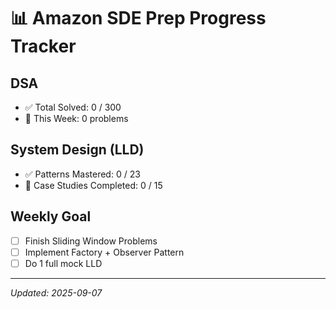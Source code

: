 #  📊  Amazon SDE Prep Progress Tracker

## DSA
- ✅ Total Solved: 0 / 300
- 🔄 This Week: 0 problems

## System Design (LLD)
- ✅ Patterns Mastered: 0 / 23
- 🔄 Case Studies Completed: 0 / 15

## Weekly Goal
- [ ] Finish Sliding Window Problems
- [ ] Implement Factory + Observer Pattern
- [ ] Do 1 full mock LLD

---
_Updated: 2025-09-07_
